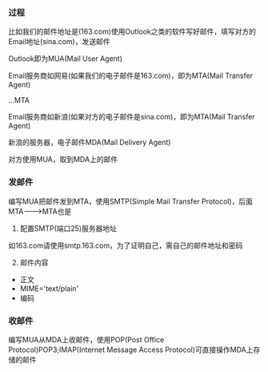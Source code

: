 ### 过程

比如我们的邮件地址是(163.com)使用Outlook之类的软件写好邮件，填写对方的Email地址(sina.com)，发送邮件

Outlook即为MUA(Mail User Agent)

Email服务商如网易(如果我们的电子邮件是163.com)，即为MTA(Mail Transfer Agent)

...MTA

Email服务商如新浪(如果对方的电子邮件是sina.com)，即为MTA(Mail Transfer Agent)

新浪的服务器，电子邮件MDA(Mail Delivery Agent)

对方使用MUA，取到MDA上的邮件

### 发邮件

编写MUA把邮件发到MTA，使用SMTP(Simple Mail Transfer Protocol)，后面MTA--->MTA也是

1. 配置SMTP(端口25)服务器地址

如163.com请使用smtp.163.com，为了证明自己，需自己的邮件地址和密码

2. 邮件内容

* 正文
* MIME='text/plain'
* 编码

### 收邮件

编写MUA从MDA上收邮件，使用POP(Post Office Protocol)POP3;IMAP(Internet Message Access Protocol)可直接操作MDA上存储的邮件
